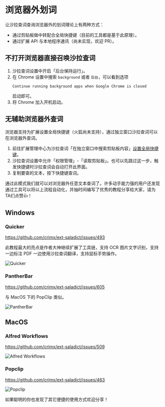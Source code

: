 # 浏览器外划词

让沙拉查词查询浏览器外的划词理论上有两种方式：

- 通过剪贴板做中转配合全局快捷键（目前的工具都是基于此原理）。
- 通过扩展 API 与本地程序通讯（尚未实现，欢迎 PR）。

## 不打开浏览器直接召唤沙拉查词

1. 沙拉查词设置中开启「后台保持运行」。
2. 在 Chrome 设置中搜索 `background` 或者 `后台`，可以看到选项
   ```
   Continue running background apps when Google Chrome is closed
   ```
   启动即可。
3. 将 Chrome 加入开机启动。

## 无辅助浏览器外查词

浏览器支持为扩展设置全局快捷键（火狐尚未支持），通过独立窗口沙拉查词可以在浏览器外查词。

1. 前往扩展管理中心为沙拉查词「在独立窗口中搜索剪贴板内容」[设置全局快捷键](./manual.md#shortcuts)。
2. 沙拉查词设置中允许「权限管理」-「读取剪贴板」。也可以先跳过这一步，触发快捷键时沙拉查词会自动打开此界面。
3. 复制要查的文本，按下快捷键查词。

通过此模式我们就可以对浏览器外任意文本查词了。许多动手能力强的用户还发现通过工具可以将以上流程自动化，并抽时间编写了优秀的教程分享给大家，请为TA们点赞👍！

## Windows

### Quicker

<https://github.com/crimx/ext-saladict/issues/493>

此教程最大的亮点是作者大神继续扩展了工具链，支持 OCR 图片文字识别，支持一边标注 PDF 一边使用沙拉查词翻译，支持鼠标手势操作。

![Quicker](https://user-images.githubusercontent.com/38676455/68393366-db14e500-01a6-11ea-96fb-edeb2bc4a39c.gif)

### PantherBar

<https://github.com/crimx/ext-saladict/issues/605>

与 MacOS 下的 PopClip 类似。

![PantherBar](https://user-images.githubusercontent.com/38676455/71537746-8b0eff00-295b-11ea-9455-c6b56d395cf8.gif)

## MacOS

### Alfred Workflows

<https://github.com/crimx/ext-saladict/issues/509>

![Alfred Workflows](https://user-images.githubusercontent.com/8779091/66551929-fc1ff100-eb7a-11e9-9785-63693bcffd05.gif)

### Popclip

<https://github.com/crimx/ext-saladict/issues/463>

![Popclip](https://user-images.githubusercontent.com/51223743/70034632-705f9980-15ec-11ea-9e32-d6e2291ffef7.png)

如果聪明的你也发现了其它便捷的使用方式欢迎分享！
